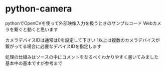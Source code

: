 # python-camera

pythonでOpenCVを使って外部映像入力を扱うときのサンプルコード
Webカメラを繋ぐと動くと思います

カメラデバイスIDは通常は0を設定して下さい
1以上は複数のカメラデバイスが繋がってる場合に必要なデバイスIDを指定します

処理の仕組みはソースの中にコメントをなるべくわかりやすく書いてみました
基本中の基本ですが参考まで

